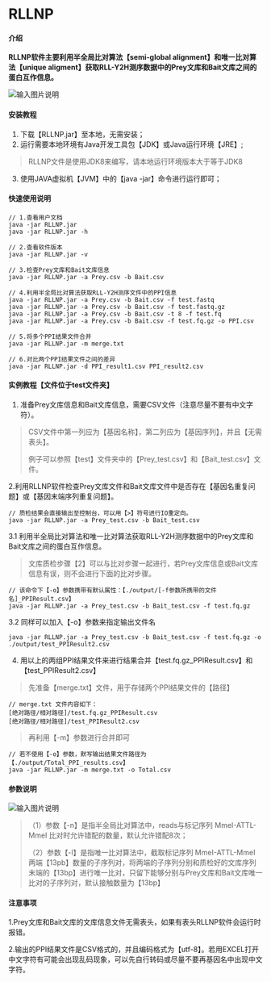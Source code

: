 # RLLNP

#### 介绍

**RLLNP软件主要利用半全局比对算法【semi-global alignment】和唯一比对算法【unique aligment】获取RLL-Y2H测序数据中的Prey文库和Bait文库之间的蛋白互作信息。** 

![输入图片说明](https://images.gitee.com/uploads/images/2021/0514/202237_30bbac23_7810647.png "屏幕截图.png")


#### 安装教程

1. 下载【RLLNP.jar】至本地，无需安装；
2. 运行需要本地环境有Java开发工具包【JDK】或Java运行环境【JRE】;

>RLLNP文件是使用JDK8来编写，请本地运行环境版本大于等于JDK8

3. 使用JAVA虚拟机【JVM】中的【java -jar】命令进行运行即可；


#### 快速使用说明

```
// 1.查看用户文档
java -jar RLLNP.jar
java -jar RLLNP.jar -h
```


```
// 2.查看软件版本
java -jar RLLNP.jar -v
```

```
// 3.检查Prey文库和Bait文库信息
java -jar RLLNP.jar -a Prey.csv -b Bait.csv
```


```
// 4.利用半全局比对算法获取RLL-Y2H测序文件中的PPI信息
java -jar RLLNP.jar -a Prey.csv -b Bait.csv -f test.fastq
java -jar RLLNP.jar -a Prey.csv -b Bait.csv -f test.fastq.gz
java -jar RLLNP.jar -a Prey.csv -b Bait.csv -t 8 -f test.fq  
java -jar RLLNP.jar -a Prey.csv -b Bait.csv -f test.fq.gz -o PPI.csv
```


```
// 5.将多个PPI结果文件合并
java -jar RLLNP.jar -m merge.txt
```

```
// 6.对比两个PPI结果文件之间的差异
java -jar RLLNP.jar -d PPI_result1.csv PPI_result2.csv
```



#### 实例教程【文件位于test文件夹】


1. 准备Prey文库信息和Bait文库信息，需要CSV文件（注意尽量不要有中文字符）。

>CSV文件中第一列应为【基因名称】，第二列应为【基因序列】，并且【无需表头】。
>
>例子可以参照【test】文件夹中的【Prey_test.csv】和【Bait_test.csv】文件。

2.利用RLLNP软件检查Prey文库文件和Bait文库文件中是否存在【基因名重复问题】或【基因末端序列重复问题】。
                                                                                                                                                                                                                                                                                               
```
// 质检结果会直接输出至控制台，可以用【>】符号进行IO重定向。
java -jar RLLNP.jar -a Prey_test.csv -b Bait_test.csv
```

3.1 利用半全局比对算法和唯一比对算法获取RLL-Y2H测序数据中的Prey文库和Bait文库之间的蛋白互作信息。

>文库质检步骤【2】可以与比对步骤一起进行，若Prey文库信息或Bait文库信息有误，则不会进行下面的比对步骤。

```
// 该命令下【-o】参数携带有默认属性：【./output/[-f参数所携带的文件名]_PPIResult.csv】
java -jar RLLNP.jar -a Prey_test.csv -b Bait_test.csv -f test.fq.gz 
```
3.2 同样可以加入【-o】参数来指定输出文件名

```
java -jar RLLNP.jar -a Prey_test.csv -b Bait_test.csv -f test.fq.gz -o ./output/test_PPIResult2.csv
```

4. 用以上的两组PPI结果文件来进行结果合并【test.fq.gz_PPIResult.csv】和【test_PPIResult2.csv】

>先准备【merge.txt】文件，用于存储两个PPI结果文件的【路径】

```
// merge.txt 文件内容如下：
[绝对路径/相对路径]/test.fq.gz_PPIResult.csv
[绝对路径/相对路径]/test_PPIResult2.csv
```
>再利用【-m】参数进行合并即可

```
// 若不使用【-o】参数，默写输出结果文件路径为【./output/Total_PPI_results.csv】
java -jar RLLNP.jar -m merge.txt -o Total.csv
```


#### 参数说明

![输入图片说明](https://images.gitee.com/uploads/images/2021/0514/163951_48580ddc_7810647.png "屏幕截图.png")

>（1）参数【-n】是指半全局比对算法中，reads与标记序列 MmeI-ATTL-MmeI 比对时允许错配的数量，默认允许错配8次；
>
>（2）参数【-l】是指唯一比对算法中，截取标记序列 MmeI-ATTL-MmeI 两端【13pb】数量的子序列对，将两端的子序列分别和质检好的文库序列末端的【13bp】进行唯一比对，只留下能够分别与Prey文库和Bait文库唯一比对的子序列对，默认接触数量为【13bp】

#### 注意事项

1.Prey文库和Bait文库的文库信息文件无需表头，如果有表头RLLNP软件会运行时报错。

2.输出的PPI结果文件是CSV格式的，并且编码格式为【utf-8】。若用EXCEL打开中文字符有可能会出现乱码现象，可以先自行转码或尽量不要再基因名中出现中文字符。






